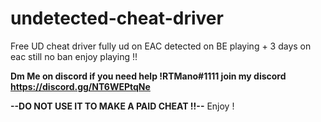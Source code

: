 # undetected-cheat-driver
Free UD cheat driver fully ud on EAC detected on BE playing + 3 days on eac still no ban enjoy playing !! 

**Dm Me on discord if you need help !RTMano#1111 join my discord https://discord.gg/NT6WEPtqNe**

**--DO NOT USE IT TO MAKE A PAID CHEAT !!--**
Enjoy !
